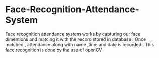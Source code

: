 # Face-Recognition-Attendance-System
Face recognition attendance system works by capturing our face dimentions and matcing it with the record stored in database . Once matched , attendance along with name ,time and date is recorded .
This face recognition is done by the use of openCV
